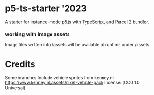 # p5-ts-starter '2023

A starter for instance-mode p5.js with TypeScript, and Parcel 2 bundler.

### working with image assets

Image files written into /assets will be available at runtime under /assets

# Credits

Some branches Include vehicle sprites from kenney.nl
https://www.kenney.nl/assets/pixel-vehicle-pack
License: (CC0 1.0 Universal) 